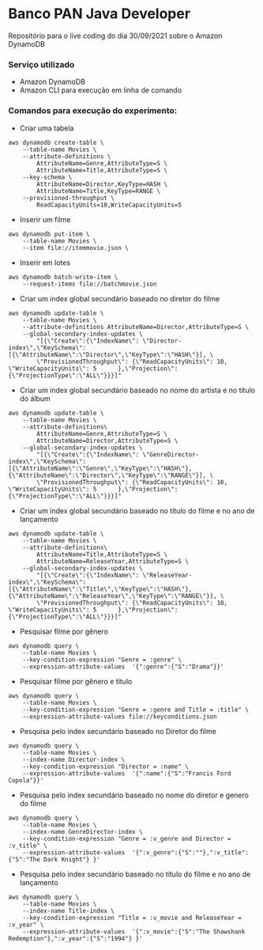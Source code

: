 # Banco PAN Java Developer
Repositório para o live coding do dia 30/09/2021 sobre o Amazon DynamoDB

### Serviço utilizado
  - Amazon DynamoDB
  - Amazon CLI para execução em linha de comando

### Comandos para execução do experimento:


- Criar uma tabela

```
aws dynamodb create-table \
    --table-name Movies \
    --attribute-definitions \
        AttributeName=Genre,AttributeType=S \
        AttributeName=Title,AttributeType=S \
    --key-schema \
        AttributeName=Director,KeyType=HASH \
        AttributeName=Title,KeyType=RANGE \
    --provisioned-throughput \
        ReadCapacityUnits=10,WriteCapacityUnits=5
```

- Inserir um filme

```
aws dynamodb put-item \
    --table-name Movies \
    --item file://itemmovie.json \
```

- Inserir em lotes

```
aws dynamodb batch-write-item \
    --request-items file://batchmovie.json
```

- Criar um index global secundário baseado no diretor do filme

```
aws dynamodb update-table \
    --table-name Movies \
    --attribute-definitions AttributeName=Director,AttributeType=S \
    --global-secondary-index-updates \
        "[{\"Create\":{\"IndexName\": \"Director-index\",\"KeySchema\":[{\"AttributeName\":\"Director\",\"KeyType\":\"HASH\"}], \
        \"ProvisionedThroughput\": {\"ReadCapacityUnits\": 10, \"WriteCapacityUnits\": 5      },\"Projection\":{\"ProjectionType\":\"ALL\"}}}]"
```

- Criar um index global secundário baseado no nome do artista e no título do álbum

```
aws dynamodb update-table \
    --table-name Movies \
    --attribute-definitions\
        AttributeName=Genre,AttributeType=S \
        AttributeName=Director,AttributeType=S \
    --global-secondary-index-updates \
        "[{\"Create\":{\"IndexName\": \"GenreDirector-index\",\"KeySchema\":[{\"AttributeName\":\"Genre\",\"KeyType\":\"HASH\"}, {\"AttributeName\":\"Director\",\"KeyType\":\"RANGE\"}], \
        \"ProvisionedThroughput\": {\"ReadCapacityUnits\": 10, \"WriteCapacityUnits\": 5      },\"Projection\":{\"ProjectionType\":\"ALL\"}}}]"
```

- Criar um index global secundário baseado no título do filme e no ano de lançamento

```
aws dynamodb update-table \
    --table-name Movies \
    --attribute-definitions\
        AttributeName=Title,AttributeType=S \
        AttributeName=ReleaseYear,AttributeType=S \
    --global-secondary-index-updates \
        "[{\"Create\":{\"IndexName\": \"ReleaseYear-index\",\"KeySchema\":[{\"AttributeName\":\"Title\",\"KeyType\":\"HASH\"}, {\"AttributeName\":\"ReleaseYear\",\"KeyType\":\"RANGE\"}], \
        \"ProvisionedThroughput\": {\"ReadCapacityUnits\": 10, \"WriteCapacityUnits\": 5      },\"Projection\":{\"ProjectionType\":\"ALL\"}}}]"
```

- Pesquisar filme por gênero

```
aws dynamodb query \
    --table-name Movies \
    --key-condition-expression "Genre = :genre" \
    --expression-attribute-values  '{":genre":{"S":"Drama"}}'
```
- Pesquisar filme por gênero e título

```
aws dynamodb query \
    --table-name Movies \
    --key-condition-expression "Genre = :genre and Title = :title" \
    --expression-attribute-values file://keyconditions.json
```

- Pesquisa pelo index secundário baseado no Diretor do filme

```
aws dynamodb query \
    --table-name Movies \
    --index-name Director-index \
    --key-condition-expression "Director = :name" \
    --expression-attribute-values  '{":name":{"S":"Francis Ford Copola"}}'
```

- Pesquisa pelo index secundário baseado no nome do diretor e genero do filme

```
aws dynamodb query \
    --table-name Movies \
    --index-name GenreDirector-index \
    --key-condition-expression "Genre = :v_genre and Director = :v_title" \
    --expression-attribute-values  '{":v_genre":{"S":""},":v_title":{"S":"The Dark Knight"} }'
```

- Pesquisa pelo index secundário baseado no título do filme e no ano de lançamento

```
aws dynamodb query \
    --table-name Movies \
    --index-name Title-index \
    --key-condition-expression "Title = :v_movie and ReleaseYear = :v_year" \
    --expression-attribute-values  '{":v_movie":{"S":"The Shawshank Redemption"},":v_year":{"S":"1994"} }'
```
